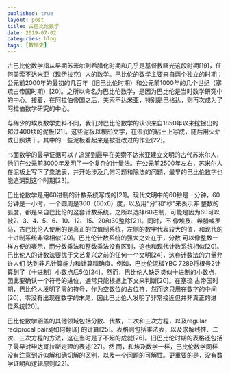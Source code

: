 ```yaml
---
published: true
layout: post
title: 古巴比伦数学
date: 2019-07-02
categuries: blog
tags: [数学史]
---
```


古巴比伦数学指从早期苏米尔到希腊化时期和几乎是基督教曙光这段时期[19]，任何美索不达米亚（现伊拉克）人的数学。巴比伦的数学主要来自两个独立的时期：公元前2000年的最初的几百年（旧巴比伦时期）和公元前1000年的几个世纪（塞琉古帝国时期）[20]。之所以命名为巴比伦数学，是因为巴比伦是当时数学研究中的中心。接着，在阿拉伯帝国之后，美索不达米亚，特别是巴格达，则再次成为了阿拉伯数学研究的中心。

与稀少的埃及数学史料不同，我们对巴比伦数学的认识来自1850年以来挖掘出的超过400块的泥板[21]。这些泥板以楔形文字，在湿润的粘土上写成，随后用火炉或日照烘干。其中的一些泥板看起来是被批改过的作业[22]。

书面数学的最早证据可以 / 追溯到最早在美索不达米亚建立文明的古代苏米尔人，他们在公元前3000年发明了一个复杂的计量法。在公元前2500年左右，苏米尔人在泥板上写下了乘法表，并开始涉及几何习题和除法的问题，最早的巴比伦数字也能追溯到这个时期[23]。

巴比伦数学是用60进制的计数系统写成的[21]。现代文明中的60秒是一分钟，60分钟是一小时，一个圆周是360（60x6）度，以及用“分”和“秒”来表示非 整数的弧度，都是来自巴比伦的这套计数系统。之所以选择60进制，可能是因为60可以被2、3、4、5、6、10、12、15、20和30整除[21]。同时，不 像埃及、希腊或罗马，古巴比伦人使用的是真正的位值制系统，左侧的数字代表较大的值，和现代的十进制系统非常相似[20]。巴比伦计数系统的强大之处在于，分数 可以像整数一样方便的表示，而分数乘法和整数乘法没有区别，这也和现代计数系统相似[20]。巴比伦人的计数法要优于文艺复兴之前的任何一个文明[24]，这套计数法的力量允许人们 达到非凡计算能力和计算精确度。例如，巴比伦泥板YBC 7289将根号2计算到了（十进制）小数点后5位[24]。然而，巴比伦人缺乏类似十进制的小数点，因此要确认一个符号的进位，通常只能根据上下文来判断[20]。在塞琉 古帝国时期，巴比伦人发明了零的符号，作为空数位的占位符，然而这只用在数字的中间[20]，零没有出现在数字的末尾，因此巴比伦人发明了非常接近但并非真正的进 位系统[20]。

巴比伦数学涵盖的其他领域包括分数、代数，二次和三次方程，以及regular reciprocal pairs[如何翻译] 的计算[25]。表格则包括乘法表，以及求解线性、二次、三次方程的方法，这在当时是了不起的成就[26]。旧巴比伦时期的表格还包括了最早对毕达哥拉斯定理的表述[27]。然 而，和埃及数学一样，巴比伦数学同样没有注意到近似解和确切解的区别，以及一个问题的可解性。更重要的是，没有数学证明和逻辑原则[22]。 

